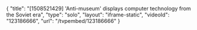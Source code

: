 {
    "title": "[1508521429] 'Anti-museum' displays computer technology from the Soviet era",
    "type": "solo",
    "layout": "iframe-static",
    "videoId": "123186666",
    "url": "\/tvpembed\/123186666"
}